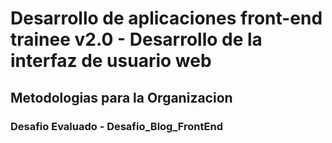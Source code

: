 # Desarrollo de aplicaciones front-end trainee v2.0 - Desarrollo de la interfaz de usuario web 
## Metodologias para la Organizacion
###  Desafio Evaluado - Desafio_Blog_FrontEnd
